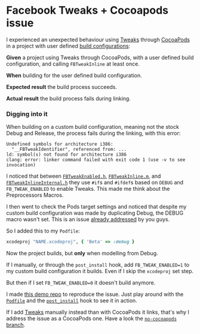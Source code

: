 Facebook Tweaks + Cocoapods issue
=================================

I experienced an unexpected behaviour using [Tweaks](https://github.com/facebook/Tweaks) through [CocoaPods](http://cocoapods.org/) in a project with user defined [build configurations](https://developer.apple.com/library/ios/recipes/xcode_help-project_editor/articles/basingbuildconfigurationsonconfigurationfiles.html):

**Given** a project using Tweaks through CocoaPods, with a user defined build configuration, and calling `FBTweakInline` at least once.

**When** building for the user defined build configuration.

**Expected result** the build process succeeds.

**Actual result** the build process fails during linking.

### Digging into it

When building on a custom build configuration, meaning not the stock Debug and Release, the process fails during the linking, with this error:

```
Undefined symbols for architecture i386:
  "__FBTweakIdentifier", referenced from: ...
ld: symbol(s) not found for architecture i386
clang: error: linker command failed with exit code 1 (use -v to see invocation)
```

I noticed that between [`FBTweakEnabled.h`](https://github.com/facebook/Tweaks/blob/master/FBTweak/FBTweakEnabled.h), [`FBTweakInline.m`](https://github.com/facebook/Tweaks/blob/master/FBTweak/FBTweakInline.m), and [`FBTweakInlineInternal.h`](https://github.com/facebook/Tweaks/blob/master/FBTweak/FBTweakInlineInternal.h) they use `#if`s and `#ifdef`s based on `DEBUG` and `FB_TWEAK_ENABLED` to enable Tweaks. This made me think about the Preprocessors Macros.

I then went to check the Pods target settings and noticed that despite my custom build configuration was made by duplicating Debug, the DEBUG macro wasn't set. This is an issue [already addressed](https://github.com/CocoaPods/CocoaPods/issues/854#issuecomment-14844198) by you guys.

So I added this to my `Podfile`:

```ruby
xcodeproj "NAME.xcodeproj", { 'Beta' => :debug }
```

Now the project builds, but **only** when modelling from Debug.

If I manually, or through the `post_install` hook, add `FB_TWEAK_ENABLED=1` to my custom build configuration it builds. Even if I skip the `xcodeproj` set step.

But then if I set `FB_TWEAK_ENABLED=0` it doesn't build anymore.

I made [this demo repo](https://github.com/mokagio/TweaksBuildConfigurationsDemo) to reproduce the issue. Just play around with the [`Podfile`](https://github.com/mokagio/TweaksBuildConfigurationsDemo/blob/master/Podfile) and the [`post_install`](https://github.com/mokagio/TweaksBuildConfigurationsDemo/blob/master/post_install.rb) hook to see it in action.

If I add [Tweaks](https://github.com/facebook/Tweaks) manually instead than with CocoaPods it links, that's why I address the issue as a CocoaPods one. Have a look the [`no-cocoapods` branch](https://github.com/mokagio/TweaksBuildConfigurationsDemo/tree/no-cocoapods).